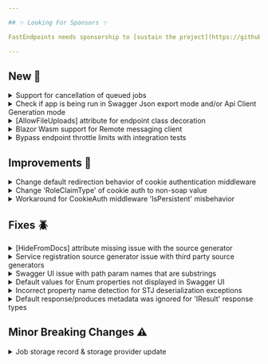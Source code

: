 ```yaml
---

## ✨ Looking For Sponsors ✨

FastEndpoints needs sponsorship to [sustain the project](https://github.com/FastEndpoints/FastEndpoints/issues/449). Please help out if you can.

---
```


[//]: # (<details><summary>title text</summary></details>)

## New 🎉

<details><summary>Support for cancellation of queued jobs</summary>

Queuing a command as a job now returns a **Tracking Id** with which you can request cancellation of a queued job from anywhere/anytime like so:

```csharp
var trackingId = await new LongRunningCommand().QueueJobAsync();

await JobTracker<LongRunningCommand>.CancelJobAsync(trackingId);
```

Use either use the **JobTracker&lt;TCommand&gt;** generic class or inject a **IJobTracker&lt;TCommand&gt;** instance from the DI Container to access the **CancelJobAsync()** method.

**NOTE:** This feature warrants a minor breaking change. See how to upgrade below.

</details>

<details><summary>Check if app is being run in Swagger Json export mode and/or Api Client Generation mode</summary>

You can now use the following new extension methods for conditionally configuring your middleware pipeline depending on the mode the app is running in:

#### WebApplicationBuilder Extensions

```csharp
bld.IsNotGenerationMode(); //returns true if running normally
bld.IsApiClientGenerationMode(); //returns true if running in client gen mode
bld.IsSwaggerJsonExportMode(); //returns true if running in swagger export mode
```

#### WebApplication Extensions

```csharp
app.IsNotGenerationMode(); //returns true if running normally
app.IsApiClientGenerationMode(); //returns true if running in client gen mode
app.IsSwaggerJsonExportMode(); //returns true if running in swagger export mode
```

</details>

<details><summary>[AllowFileUploads] attribute for endpoint class decoration</summary>

When using attribute based configuration of endpoints you can now enable file upload support for endpoints like so:

```csharp
[HttpPost("form"), AllowFileUploads]
sealed class MyEndpoint : Endpoint<MyRequest>
{
    
}
```

</details>

<details><summary>Blazor Wasm support for Remote messaging client</summary>

A new package has been added `FastEndpoints.Messaging.Remote.Core` which contains only the core functionality along with a client that's capable of running in the web browser with Blazor Wasm.

</details>

<details><summary>Bypass endpoint throttle limits with integration tests</summary>

Integration tests can now bypass the throttle limits enforced by endpoints if they need to like so:

```csharp
[Fact]
public async Task Throttle_Limit_Bypassing_Works()
{
    var client = App.CreateClient(new()
    {
        ThrottleBypassHeaderName = "X-Forwarded-For" //must match with what the endpoint is looking for
    });

    for (var i = 0; i < 100; i++)
    {
        var (rsp, _) = await client.GETAsync<ThrottledEndpoint, Response>();
        rsp.IsSuccessStatusCode.Should().BeTrue();
    }
}
```

Each request made through that client would then automatically contain a `X-Forwarded-For` header with a unique value per request allowing the test code to bypass the throttle limits set by the endpoint.

</details>

## Improvements 🚀

<details><summary>Change default redirection behavior of cookie authentication middleware</summary>

The default behavior of the ASP.NET cookie auth middleware is to automatically return a redirect response when current user is either not authenticated or unauthorized. This default behavior is not appropriate for REST APIs because there's typically no login UI page as part of the backend server to redirect to, which results in a `404 - Not Found` error which confuses people that's not familiar with the cookie auth middleware. The default behavior has now been overridden to correctly return a `401 - Unauthorized` & `403 - Forbidden` as necessary without any effort from the developer.

</details>

<details><summary>Change 'RoleClaimType' of cookie auth to non-soap value</summary>

Until now, the `CookieAuth.SignInAsync()` method was using the long soap version of 'Role Claim Type' value `http://schemas.microsoft.com/ws/2008/06/identity/claims/role` which is not in line with what FE uses for JWT tokens. Now both JWT & Cookie auth uses the same value from the global config which is set like below or it's default value `role`:

```csharp
app.UseFastEndpoints(c=>c.Security.RoleClaimType = "role");
```

</details>

<details><summary>Workaround for CookieAuth middleware 'IsPersistent' misbehavior</summary>

By default, in ASP.NET Cookie middleware, if you specify an `Expiry` or `Max-Age` at the global/middleware level, setting `IsPersitent = false` will have no effect when signing in the user, as the middleware sets `Expiry/Max-Age` on the generated cookie anyway, making it a persistent cookie. A workaround has been implemented to fix this behavior.

</details>

## Fixes 🪲

<details><summary>[HideFromDocs] attribute missing issue with the source generator</summary>

If the consuming project didn't have a `global using FastEndpoints;` statement, the generated classes would complain about not being able to located the said attribute, which has now been rectified.

</details>

<details><summary>Service registration source generator issue with third party source generators</summary>

The service registration source generator was encountering a compatibility issue with partial classes generated by other source generators such as Mapster, which has no been fixed.

</details>

<details><summary>Swagger UI issue with path param names that are substrings</summary>

If a route contains multiple path parameters where one is a substring of another, the generated swagger spec would cause Swagger UI to not match the path param correctly. An example of this would be a route such as the following:

```
/api/parents/{ParentId}/children/{Id}
```

Path segment matching has been changed to include the parenthesis as well in order to prevent substring matching.

</details>

<details><summary>Default values for Enum properties not displayed in Swagger UI</summary>

Enum property default values were not being displayed in Swagger UI due to incorrectly generated Swagger Spec due to a bug in NSwag. A workaround has been implemented to generate the correct spec.

</details>

<details><summary>Incorrect property name detection for STJ deserialization exceptions</summary>

When deserializing Enum arrays from query parameters, if one of the values is invalid, the following error response was generated with an incorrect property name:

```json
{
  "statusCode": 400,
  "message": "One or more errors occurred!",
  "errors": {
    "0]": [
      "The JSON value could not be converted to MyEnum. Path: $[0] | LineNumber: 0 | BytePositionInLine: 9."
    ]
  }
}
```

Which has been now corrected to provide a better error message and the correct property name as follows:

```json
{
    "statusCode": 400,
    "message": "One or more errors occurred!",
    "errors": {
        "myEnumValues": [
            "Value [Xyz] is not valid for a [MyEnum[]] property!"
        ]
    }
}
```

</details>

<details><summary>Default response/produces metadata was ignored for 'IResult' response types</summary>

There was an oversight in adding default response metadata to endpoints that were returning 'IResult' types, which has now been rectified.

</details>

## Minor Breaking Changes ⚠️

<details><summary>Job storage record &amp; storage provider update</summary>

In order to support the new job cancellation feature, the following steps must be taken for a smooth migration experience:

1. Purge all existing queued jobs from storage or allow them to complete before deploying new version.
2. Add a `Guid` property called `TrackingID` to the [job storage record entity](https://github.com/FastEndpoints/Job-Queue-Demo/blob/main/src/Storage/JobRecord.cs#L8) and run a migration if using EF Core.
3. Implement `CancelJobAsync()` method on the [job storage provider](https://github.com/FastEndpoints/Job-Queue-Demo/blob/main/src/Storage/JobProvider.cs#L23-L28)

</details>